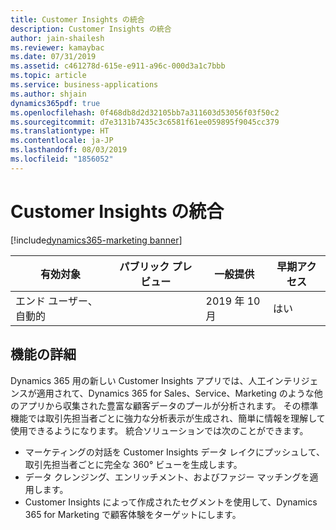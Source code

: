 ```yaml
---
title: Customer Insights の統合
description: Customer Insights の統合
author: jain-shailesh
ms.reviewer: kamaybac
ms.date: 07/31/2019
ms.assetid: c461278d-615e-e911-a96c-000d3a1c7bbb
ms.topic: article
ms.service: business-applications
ms.author: shjain
dynamics365pdf: true
ms.openlocfilehash: 0f468db8d2d32105bb7a311603d53056f03f50c2
ms.sourcegitcommit: d7e3131b7435c3c6581f61ee059895f9045cc379
ms.translationtype: HT
ms.contentlocale: ja-JP
ms.lasthandoff: 08/03/2019
ms.locfileid: "1856052"
---
```

# <a name="customer-insights-integration"></a>Customer Insights の統合
[!include[dynamics365-marketing banner](../includes/dynamics365-marketing.md)]

| 有効対象    |  パブリック プレビュー | 一般提供 | 早期アクセス |
| ---------- | ---------- |---------- |---------- |
|エンド ユーザー、自動的|| 2019 年 10 月|はい |






## <a name="feature-details"></a>機能の詳細
<!--feature detail start -->
Dynamics 365 用の新しい Customer Insights アプリでは、人工インテリジェンスが適用されて、Dynamics 365 for Sales、Service、Marketing のような他のアプリから収集された豊富な顧客データのプールが分析されます。 その標準機能では取引先担当者ごとに強力な分析表示が生成され、簡単に情報を理解して使用できるようになります。 統合ソリューションでは次のことができます。

-  マーケティングの対話を Customer Insights データ レイクにプッシュして、取引先担当者ごとに完全な 360&deg; ビューを生成します。
-  データ クレンジング、エンリッチメント、およびファジー マッチングを適用します。 
-  Customer Insights によって作成されたセグメントを使用して、Dynamics 365 for Marketing で顧客体験をターゲットにします。
<!--feature detail end -->











